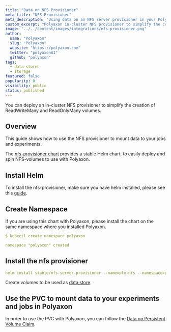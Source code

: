 ```yaml
---
title: "Data on NFS Provisioner"
meta_title: "NFS Provisioner"
meta_description: "Using data on an NFS server provisioner in your Polyaxon experiments and jobs. This integration simplifies the creation of ReadWriteMany and ReadOnlyMany volumes."
custom_excerpt: "Polyaxon in-cluster NFS provisioner to simplify the creation of ReadWriteMany and ReadOnlyMany volumes."
image: "../../content/images/integrations/nfs-provisioner.png"
author:
  name: "Polyaxon"
  slug: "Polyaxon"
  website: "https://polyaxon.com"
  twitter: "polyaxonAI"
  github: "polyaxon"
tags: 
  - data-stores
  - storage
featured: false
popularity: 0
visibility: public
status: published
---
```


You can deploy an in-cluster NFS provisioner to simplify the creation of ReadWriteMany and ReadOnlyMany volumes.


## Overview

This guide shows how to use the NFS provisioner to mount data to your jobs and experiments. 

The [nfs-provisioner chart](https://github.com/helm/charts/tree/master/stable/nfs-server-provisioner) provides a stable Helm chart, to easily deploy and spin NFS-volumes to use with Polyaxon. 

## Install Helm

To install the nfs-provisioner, make sure you have helm installed, please see this [guide](/docs/guides/setup-helm/).


## Create Namespace

If you are using this chart with Polyaxon, please install the chart on the same namespace where you installed Polyaxon.

```yaml
$ kubectl create namespace polyaxon

namespace "polyaxon" created
```

## Install the nfs provisioner

```yaml
helm install stable/nfs-server-provisioner --name=plx-nfs --namespace=polyaxon
```

Create volumes to be used as [data store](https://github.com/helm/charts/tree/master/stable/nfs-server-provisioner#recommended-persistence-configuration-examples).

## Use the PVC to mount data to your experiments and jobs in Polyaxon

In order to use the PVC with Polyaxon, you can follow the [Data on Persistent Volume Claim](/integrations/data-on-pvc/).
